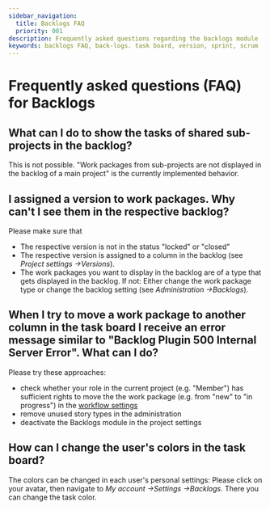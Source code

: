 ```yaml
---
sidebar_navigation:
  title: Backlogs FAQ
  priority: 001
description: Frequently asked questions regarding the backlogs module
keywords: backlogs FAQ, back-logs. task board, version, sprint, scrum
---
```


# Frequently asked questions (FAQ) for Backlogs

## What can I do to show the tasks of shared sub-projects in the backlog?

This is not possible. "Work packages from sub-projects are not displayed in the backlog of a main project" is the currently implemented behavior.

## I assigned a version to work packages. Why can't I see them in the respective backlog?

Please make sure that

- The respective version is not in the status "locked" or "closed"
- The respective version is assigned to a column in the backlog (see *Project settings ->Versions*).
- The work packages you want to display in the backlog are of a type that gets displayed in the backlog. If not: Either change the work package type or change the backlog setting (see *Administration ->Backlogs*).

## When I try to move a work package to another column in the task board I receive an error message similar to "Backlog Plugin 500 Internal Server Error". What can I do?

Please try these approaches:

- check whether your role in the current project (e.g. "Member") has sufficient rights to move the the work package (e.g. from "new" to "in progress") in the [workflow settings](../../../system-admin-guide/manage-work-packages/work-package-workflows/)
- remove unused story types in the administration
- deactivate the Backlogs module in the project settings

## How can I change the user's colors in the task board?

The colors can be changed in each user's personal settings: Please click on your avatar, then navigate to *My account ->Settings ->Backlogs*. There you can change the task color.
